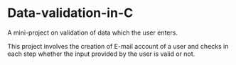 # Data-validation-in-C

A mini-project on validation of data which the user enters.

This project involves the creation of E-mail account of a user and checks in each step whether the input provided by the user is valid or not.

